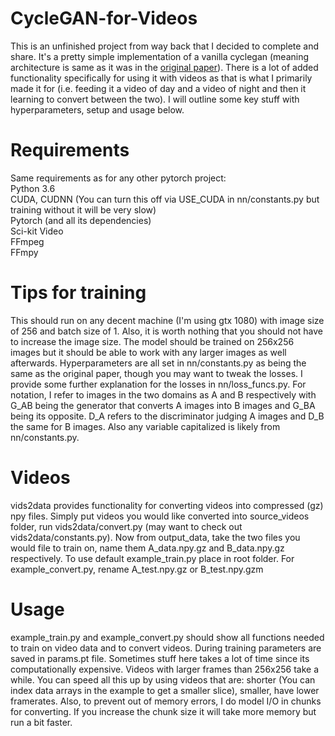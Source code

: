 # CycleGAN-for-Videos  
  This is an unfinished project from way back that I decided to complete and share. It's a pretty simple implementation of a vanilla cyclegan (meaning architecture is same as it was in the [original paper](https://arxiv.org/pdf/1703.10593.pdf)). There is a lot of added functionality specifically for using it with videos as that is what I primarily made it for (i.e. feeding it a video of day and a video of night and then it learning to convert between the two). I will outline some key stuff with hyperparameters, setup and usage below. 
# Requirements  
Same requirements as for any other pytorch project:  
Python 3.6  
CUDA, CUDNN (You can turn this off via USE_CUDA in nn/constants.py  but training without it will be very slow)  
Pytorch (and all its dependencies)  
Sci-kit Video  
FFmpeg  
FFmpy  
# Tips for training    
  This should run on any decent machine (I'm using gtx 1080) with image size of 256 and batch size of 1. Also, it is worth nothing that you should not have to increase the image size. The model should be trained on 256x256 images but it should be able to work with any larger images as well afterwards. 
  Hyperparameters are all set in nn/constants.py as being the same as the original paper, though you may want to tweak the losses. I provide some further explanation for the losses in nn/loss_funcs.py. For notation, I refer to images in the two domains as A and B respectively with G_AB being the generator that converts A images into B images and G_BA being its opposite. D_A refers to the discriminator judging A images and D_B the same for B images. Also any variable capitalized is likely from nn/constants.py.   
# Videos  
  vids2data provides functionality for converting videos into compressed (gz) npy files. Simply put videos you would like converted into source_videos folder, run vids2data/convert.py (may want to check out vids2data/constants.py). Now from output_data, take the two files you would file to train on, name them A_data.npy.gz and B_data.npy.gz respectively. To use default example_train.py place in root folder. For example_convert.py, rename A_test.npy.gz or B_test.npy.gzm
  # Usage  
  example_train.py and example_convert.py should show all functions needed to train on video data and to convert videos. During training parameters are saved in params.pt file. Sometimes stuff here takes a lot of time since its computationally expensive. Videos with larger frames than 256x256 take a while. You can speed all this up by using videos that are: shorter (You can index data arrays in the example to get a smaller slice), smaller, have lower framerates. Also, to prevent out of memory errors, I do model I/O in chunks for converting. If you increase the chunk size it will take more memory but run a bit faster.

